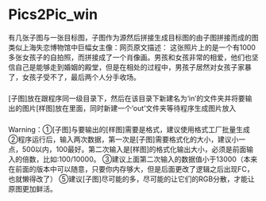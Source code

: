 # Pics2Pic_win
有几张子图与一张目标图，子图作为源然后拼接生成目标图的由子图拼接而成的图
类似上海失恋博物馆中巨幅女主像：网页原文描述：
这张照片上的是一个有1000多张女孩子的自拍照，而拼接成了一个肖像画。男孩和女孩非常的相爱，他们也坚信自己是能够走到婚姻的殿堂，但是在相处的过程中，男孩子居然对女孩子家暴了，女孩子受不了，最后两个人分手收场。


###
[子图]放在跟程序同一级目录下，然后在该目录下新建名为‘in’的文件夹并将要输出的图片[样图]放在里面，同时新建一个‘out’文件夹等待程序生成图片放入
###
Warning：①[子图]与要输出的[样图]需要是<BMP>格式，建议使用格式工厂批量生成
         ②程序运行后，输入两次数据，第一次是[子图]需要格式化的大小，建议小一点，500以内，100最好。第二次输入是[样图]的格式化输出大小，必须是前面输入的倍数，比如:100/10000。
         ③建议上面第二次输入的数据值小于13000（本来在前面的版本中可以随意，只要你内存够大，但是后面更改了逻辑之后出现FC，也就懒得改了）
         ⑤建议[子图]尽可能的多，尽可能的让它们的RGB分散，才能让原图更加鲜活。
